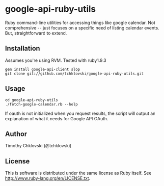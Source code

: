 # google-api-ruby-utils

Ruby command-line utilities for accessing things like google calendar.
Not comprehensive -- just focuses on a specific need of listing calendar events.
But, straightforward to extend.

## Installation

Assumes you're using RVM. Tested with ruby1.9.3

    gem install google-api-client slop
    git clone git://github.com/tchklovski/google-api-ruby-utils.git

## Usage

    cd google-api-ruby-utils
    ./fetch-google-calendar.rb --help

If oauth is not initialized when you request results, the script will output an explanation
of what it needs for Google API OAuth.


## Author

Timothy Chklovski (@tchklovski)

## License

This is software is distributed under the same license as Ruby itself.
See http://www.ruby-lang.org/en/LICENSE.txt.
